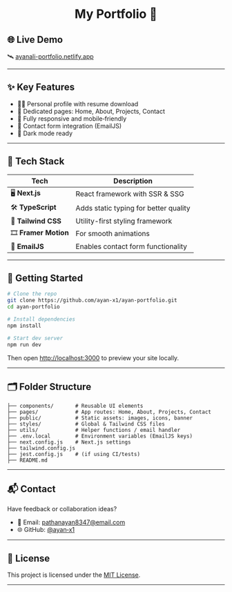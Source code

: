 <h1 align="center">My Portfolio 🚀</h1>

## 🌐 Live Demo

🛰️ [ayanali-portfolio.netlify.app](https://ayanali-portfolio.netlify.app/)

---

## ✨ Key Features

- 🧑‍💻 Personal profile with resume download  
- 📁 Dedicated pages: Home, About, Projects, Contact  
- 📱 Fully responsive and mobile‑friendly  
- 💌 Contact form integration (EmailJS)  
- 🌙 Dark mode ready

---

## 🧰 Tech Stack

| Tech              | Description                        |
|------------------|------------------------------------|
| 🖥 **Next.js**      | React framework with SSR & SSG      |
| 🛠 **TypeScript**   | Adds static typing for better quality |
| 🎨 **Tailwind CSS** | Utility-first styling framework     |
| 🎞 **Framer Motion** | For smooth animations              |
| 📧 **EmailJS**      | Enables contact form functionality |

---

## 🚀 Getting Started

```bash
# Clone the repo
git clone https://github.com/ayan-x1/ayan-portfolio.git
cd ayan-portfolio

# Install dependencies
npm install

# Start dev server
npm run dev
````

Then open [http://localhost:3000](http://localhost:3000) to preview your site locally.

---

## 🗂 Folder Structure

```
├── components/       # Reusable UI elements
├── pages/            # App routes: Home, About, Projects, Contact
├── public/           # Static assets: images, icons, banner
├── styles/           # Global & Tailwind CSS files
├── utils/            # Helper functions / email handler
├── .env.local        # Environment variables (EmailJS keys)
├── next.config.js    # Next.js settings
├── tailwind.config.js
├── jest.config.js    # (if using CI/tests)
├── README.md
```

---

## 📬 Contact

Have feedback or collaboration ideas?

* 📧 Email: [pathanayan8347@email.com](mailto:pathanayan8347@email.com)
* 🌐 GitHub: [@ayan‑x1](https://github.com/ayan-x1)

---

## 📜 License

This project is licensed under the [MIT License](LICENSE).

---
